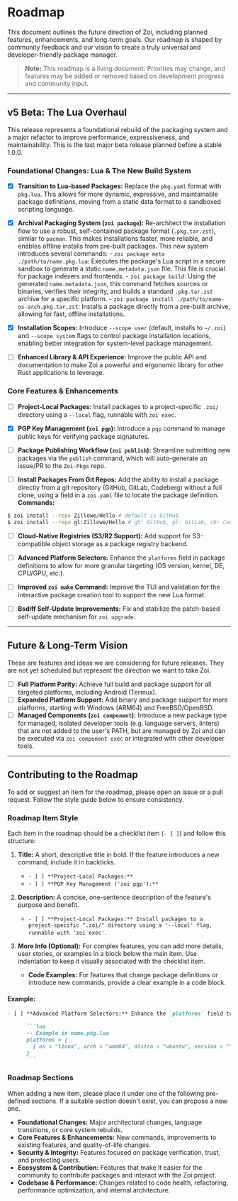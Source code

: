 # Roadmap

This document outlines the future direction of Zoi, including planned features, enhancements, and long-term goals. Our roadmap is shaped by community feedback and our vision to create a truly universal and developer-friendly package manager.

> **Note:** This roadmap is a living document. Priorities may change, and features may be added or removed based on development progress and community input.

---

## v5 Beta: The Lua Overhaul

This release represents a foundational rebuild of the packaging system and a major refactor to improve performance, expressiveness, and maintainability. This is the last major beta release planned before a stable 1.0.0.

### Foundational Changes: Lua & The New Build System

- [x] **Transition to Lua-based Packages:** Replace the `pkg.yaml` format with `pkg.lua`. This allows for more dynamic, expressive, and maintainable package definitions, moving from a static data format to a sandboxed scripting language.

- [x] **Archival Packaging System (`zoi package`):** Re-architect the installation flow to use a robust, self-contained package format (`.pkg.tar.zst`), similar to `pacman`. This makes installations faster, more reliable, and enables offline installs from pre-built packages.
      This new system introduces several commands: - `zoi package meta ./path/to/name.pkg.lua`: Executes the package's Lua script in a secure sandbox to generate a static `name.metadata.json` file. This file is crucial for package indexers and frontends. - `zoi package build`: Using the generated `name.metadata.json`, this command fetches sources or binaries, verifies their integrity, and builds a standard `.pkg.tar.zst` archive for a specific platform. - `zoi package install ./path/to/name-os-arch.pkg.tar.zst`: Installs a package directly from a pre-built archive, allowing for fast, offline installations.

- [x] **Installation Scopes:** Introduce `--scope user` (default, installs to `~/.zoi`) and `--scope system` flags to control package installation locations, enabling better integration for system-level package management.

- [ ] **Enhanced Library & API Experience:** Improve the public API and documentation to make Zoi a powerful and ergonomic library for other Rust applications to leverage.

### Core Features & Enhancements

- [ ] **Project-Local Packages:** Install packages to a project-specific `.zoi/` directory using a `--local` flag, runnable with `zoi exec`.

- [x] **PGP Key Management (`zoi pgp`):** Introduce a `pgp` command to manage public keys for verifying package signatures.

- [ ] **Package Publishing Workflow (`zoi publish`):** Streamline submitting new packages via the `publish` command, which will auto-generate an issue/PR to the `Zoi-Pkgs` repo.

- [ ] **Install Packages From Git Repos:** Add the ability to install a package directly from a git repository (GitHub, GitLab, Codeberg) without a full clone, using a field in a `zoi.yaml` file to locate the package definition.
      **Commands:**

```sh
$ zoi install --repo Zillowe/Hello # default is GitHub
$ zoi install --repo gl:Zillowe/Hello # gh: GitHub, gl: GitLab, cb: Codeberg
```

- [ ] **Cloud-Native Registries (S3/R2 Support):** Add support for S3-compatible object storage as a package registry backend.

- [ ] **Advanced Platform Selectors:** Enhance the `platforms` field in package definitions to allow for more granular targeting (OS version, kernel, DE, CPU/GPU, etc.).

- [ ] **Improved `zoi make` Command:** Improve the TUI and validation for the interactive package creation tool to support the new Lua format.

- [ ] **Bsdiff Self-Update Improvements:** Fix and stabilize the patch-based self-update mechanism for `zoi upgrade`.

---

## Future & Long-Term Vision

These are features and ideas we are considering for future releases. They are not yet scheduled but represent the direction we want to take Zoi.

- [ ] **Full Platform Parity:** Achieve full build and package support for all targeted platforms, including Android (Termux).
- [ ] **Expanded Platform Support:** Add binary and package support for more platforms, starting with Windows (ARM64) and FreeBSD/OpenBSD.
- [ ] **Managed Components (`zoi component`):** Introduce a new package type for managed, isolated developer tools (e.g. language servers, linters) that are not added to the user's PATH, but are managed by Zoi and can be executed via `zoi component exec` or integrated with other developer tools.

---

## Contributing to the Roadmap

To add or suggest an item for the roadmap, please open an issue or a pull request. Follow the style guide below to ensure consistency.

### Roadmap Item Style

Each item in the roadmap should be a checklist item (`- [ ]`) and follow this structure:

1.  **Title:** A short, descriptive title in bold. If the feature introduces a new command, include it in backticks.
    - `- [ ] **Project-Local Packages:**`
    - `- [ ] **PGP Key Management ('zoi pgp'):**`

2.  **Description:** A concise, one-sentence description of the feature's purpose and benefit.
    - `- [ ] **Project-Local Packages:** Install packages to a project-specific ".zoi/" directory using a '--local' flag, runnable with 'zoi exec'`.

3.  **More Info (Optional):** For complex features, you can add more details, user stories, or examples in a block below the main item. Use indentation to keep it visually associated with the checklist item.
    - **Code Examples:** For features that change package definitions or introduce new commands, provide a clear example in a code block.

#### Example:

````markdown
- [ ] **Advanced Platform Selectors:** Enhance the `platforms` field to allow for more granular targeting.

      ```lua
      -- Example in name.pkg.lua
      platforms = {
        { os = "linux", arch = "amd64", distro = "ubuntu", version = "^24.04" }
      }
      ```
````

### Roadmap Sections

When adding a new item, please place it under one of the following pre-defined sections. If a suitable section doesn\'t exist, you can propose a new one.

- **Foundational Changes:** Major architectural changes, language transitions, or core system rebuilds.
- **Core Features & Enhancements:** New commands, improvements to existing features, and quality-of-life changes.
- **Security & Integrity:** Features focused on package verification, trust, and protecting users.
- **Ecosystem & Contribution:** Features that make it easier for the community to contribute packages and interact with the Zoi project.
- **Codebase & Performance:** Changes related to code health, refactoring, performance optimization, and internal architecture.
